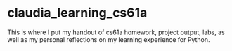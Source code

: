 # claudia_learning_cs61a
This is where I put my handout of cs61a homework, project output, labs, as well as my personal reflections on my learning experience for Python.
